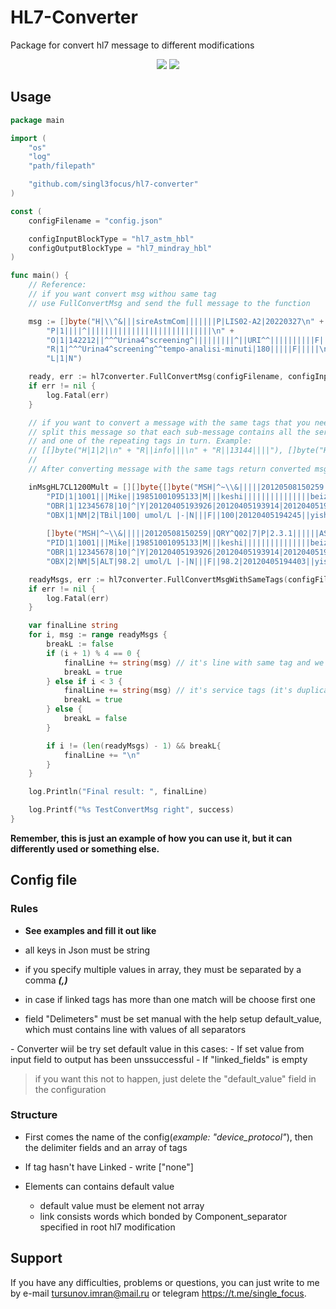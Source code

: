 # HL7-Converter 

Package for convert hl7 message to different modifications

<p> <center>
<img src="https://img.shields.io/badge/made_by-singl3focus-blue"> <img src="https://img.shields.io/badge/PRs-welcome-brightgreen.svg?style=flat">
</center> </p>

## Usage

```go
package main

import (
	"os"
	"log"
	"path/filepath"

	"github.com/singl3focus/hl7-converter"
)

const (
	configFilename = "config.json"

	configInputBlockType = "hl7_astm_hbl"
	configOutputBlockType = "hl7_mindray_hbl"
)

func main() {
	// Reference:
	// if you want convert msg withou same tag
	// use FullConvertMsg and send the full message to the function

	msg := []byte("H|\\^&|||sireAstmCom|||||||P|LIS02-A2|20220327\n" +
		"P|1||||^||||||||||||||||||||||||||||\n" +
		"O|1|142212||^^^Urina4^screening^|||||||||^||URI^^||||||||||F|||||\n" +
		"R|1|^^^Urina4^screening^^tempo-analisi-minuti|180|||||F|||||\n" +
		"L|1|N") 

	ready, err := hl7converter.FullConvertMsg(configFilename, configInputBlockType, configOutputBlockType, inputNewMsgHBL)
	if err != nil {
		log.Fatal(err)
	}

	// if you want to convert a message with the same tags that you needed,
	// split this message so that each sub-message contains all the service tags (non-repeating tags)
	// and one of the repeating tags in turn. Example:
	// [[]byte("H|1|2|\n" + "R||info|||\n" + "R||13144||||"), []byte("H|1|2|\n" + "R||info|||\n" + "R||13155||||")]
	//
	// After converting message with the same tags return converted msg which you could be assemble to your needed msg

	inMsgHL7CL1200Mult = [][]byte{[]byte("MSH|^~\\&|||||20120508150259||QRY^Q02|7|P|2.3.1||||||ASCII|||\n" + 
		"PID|1|1001|||Mike||19851001095133|M|||keshi|||||||||||||||beizhu|||||\n" +
		"OBR|1|12345678|10|^|Y|20120405193926|20120405193914|20120405193914|||||linchuangzhenduan|20120405193914|serum|lincyisheng|keshi||||||||3|||||||||||||||||||||||\n" +
		"OBX|1|NM|2|TBil|100| umol/L |-|N|||F||100|20120405194245||yishen|0|"),
	
		[]byte("MSH|^~\\&|||||20120508150259||QRY^Q02|7|P|2.3.1||||||ASCII|||\n" + 
		"PID|1|1001|||Mike||19851001095133|M|||keshi|||||||||||||||beizhu|||||\n" +
		"OBR|1|12345678|10|^|Y|20120405193926|20120405193914|20120405193914|||||linchuangzhenduan|20120405193914|serum|lincyisheng|keshi||||||||3|||||||||||||||||||||||\n" + 
		"OBX|2|NM|5|ALT|98.2| umol/L |-|N|||F||98.2|20120405194403||yishen|0|")}

	readyMsgs, err := hl7converter.FullConvertMsgWithSameTags(configFilename, configInputBlockType2, configOutputBlockType2, inMsgHL7CL1200Mult, "OBX")
	if err != nil {
		log.Fatal(err)
	}

	var finalLine string
	for i, msg := range readyMsgs {
		breakL := false
		if (i + 1) % 4 == 0 {
			finalLine += string(msg) // it's line with same tag and we get it and add to finalLine 
			breakL = true
		} else if i < 3 {
			finalLine += string(msg) // it's service tags (it's duplicate in every msg)
			breakL = true
		} else {
			breakL = false
		}

		if i != (len(readyMsgs) - 1) && breakL{
			finalLine += "\n"
		}
	}

	log.Println("Final result: ", finalLine)

	log.Printf("%s TestConvertMsg right", success)
}
```
**Remember, this is just an example of how you can use it, but it can differently used or something else.**


## Config file 
### Rules
- **See examples and fill it out like**

- all keys in Json must be string
- if you specify multiple values in array, they must be separated by a comma ***(,)***
- in case if linked tags has more than one match will be choose first one 
- field "Delimeters" must be set manual with the help setup default_value, which must contains line with values of all separators 

\- Converter wiil be try set default value in this cases:
	- If set value from input field to output has been unssuccessful
	- If "linked_fields" is empty 


> if you want this not to happen, just delete the "default_value" field in the configuration


### Structure
- First comes the name of the config(*example: "device_protocol"*), then the delimiter fields and an array of tags

- If tag hasn't have Linked - write ["none"]

- Elements can contains default value
    - default value must be element not array 
    - link consists words which bonded by Component_separator specified in root hl7 modification

## Support
If you have any difficulties, problems or questions, you can just write to me by e-mail <tursunov.imran@mail.ru> or telegram <https://t.me/single_focus>.
